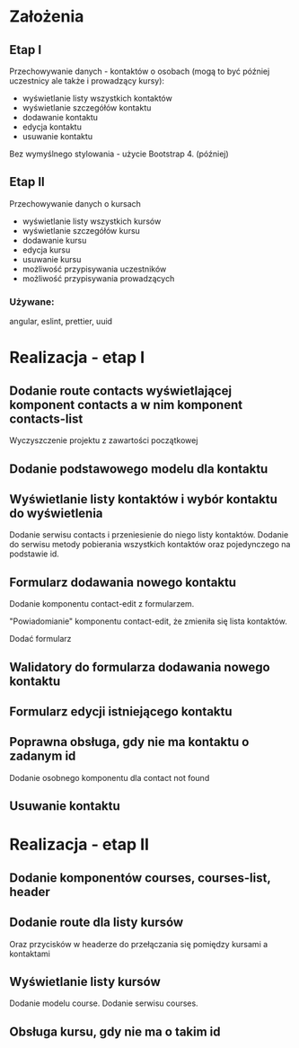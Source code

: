 # Założenia

## Etap I

Przechowywanie danych - kontaktów o osobach (mogą to być później uczestnicy ale także i prowadzący kursy):

- wyświetlanie listy wszystkich kontaktów
- wyświetlanie szczegółów kontaktu
- dodawanie kontaktu
- edycja kontaktu
- usuwanie kontaktu

Bez wymyślnego stylowania - użycie Bootstrap 4. (później)

## Etap II

Przechowywanie danych o kursach

- wyświetlanie listy wszystkich kursów
- wyświetlanie szczegółów kursu
- dodawanie kursu
- edycja kursu
- usuwanie kursu
- możliwość przypisywania uczestników
- możliwość przypisywania prowadzących

### Używane:

angular, eslint, prettier, uuid



# Realizacja - etap I

## Dodanie route contacts wyświetlającej komponent contacts a w nim komponent contacts-list

Wyczyszczenie projektu z zawartości początkowej

## Dodanie podstawowego modelu dla kontaktu

## Wyświetlanie listy kontaktów i wybór kontaktu do wyświetlenia

Dodanie serwisu contacts i przeniesienie do niego listy kontaktów. Dodanie do serwisu metody pobierania wszystkich kontaktów oraz pojedynczego na podstawie id.

## Formularz dodawania nowego kontaktu

Dodanie komponentu contact-edit z formularzem.

"Powiadomianie" komponentu contact-edit, że zmieniła się lista kontaktów.

Dodać formularz

## Walidatory do formularza dodawania nowego kontaktu

## Formularz edycji istniejącego kontaktu

## Poprawna obsługa, gdy nie ma kontaktu o zadanym id

Dodanie osobnego komponentu dla contact not found

## Usuwanie kontaktu

# Realizacja - etap II

## Dodanie komponentów courses, courses-list, header

## Dodanie route dla listy kursów

Oraz przycisków w headerze do przełączania się pomiędzy kursami a kontaktami

## Wyświetlanie listy kursów

Dodanie modelu course. Dodanie serwisu courses.

## Obsługa kursu, gdy nie ma o takim id